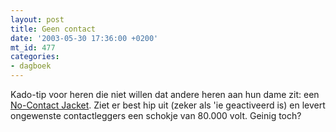 ```yaml
---
layout: post
title: Geen contact
date: '2003-05-30 17:36:00 +0200'
mt_id: 477
categories:
- dagboek
---
```

Kado-tip voor heren die niet willen dat andere heren aan hun dame zit: een <a href="http://www.no-contact.com/">No-Contact Jacket</a>. Ziet er best hip uit (zeker als 'ie geactiveerd is) en levert ongewenste contactleggers een schokje van 80.000 volt. Geinig toch?
